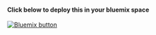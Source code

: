 <html>
<body>
<h4>Click below to deploy this in your bluemix space</h4>
<p/>
<a href="https://bluemix.net/deploy?repository="https://hub.jazz.net/project/gitamitkarir/EmplyeeRestService" target="_blank"><img src="http://bluemix.net/deploy/button.png" alt="Bluemix button" /></a>
<body>
</html>
